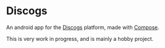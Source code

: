 # Discogs

An android app for the [Discogs](https://discogs.com) platform, made with [Compose](https://developer.android.com/jetpack/compose).

This is very work in progress, and is mainly a hobby project.
